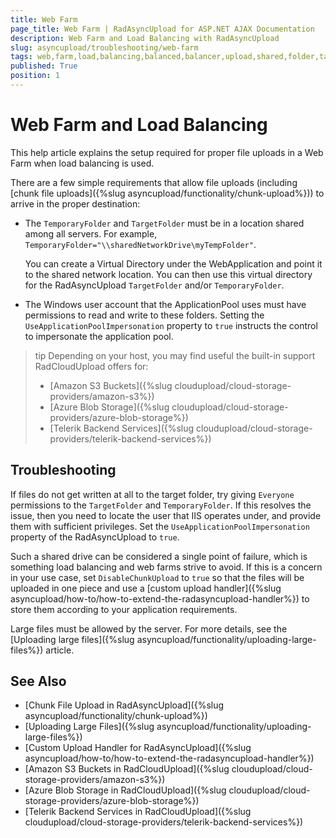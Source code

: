 ```yaml
---
title: Web Farm
page_title: Web Farm | RadAsyncUpload for ASP.NET AJAX Documentation
description: Web Farm and Load Balancing with RadAsyncUpload
slug: asyncupload/troubleshooting/web-farm
tags: web,farm,load,balancing,balanced,balancer,upload,shared,folder,target
published: True
position: 1
---
```


# Web Farm and Load Balancing

This help article explains the setup required for proper file uploads in a Web Farm when load balancing is used.

There are a few simple requirements that allow file uploads (including [chunk file uploads]({%slug asyncupload/functionality/chunk-upload%})) to arrive in the proper destination:

* The `TemporaryFolder` and `TargetFolder` must be in a location shared among all servers. For example, `TemporaryFolder="\\sharedNetworkDrive\myTempFolder"`.
	
	You can create a Virtual Directory under the WebApplication and point it to the shared network location. You can then use this virtual directory for the RadAsyncUpload `TargetFolder` and/or `TemporaryFolder`. 

* The Windows user account that the ApplicationPool uses must have permissions to read and write to these folders. Setting the `UseApplicationPoolImpersonation` property to `true` instructs the control to impersonate the application pool.

>tip Depending on your host, you may find useful the built-in support RadCloudUpload offers for:
>
> * [Amazon S3 Buckets]({%slug cloudupload/cloud-storage-providers/amazon-s3%})
> * [Azure Blob Storage]({%slug cloudupload/cloud-storage-providers/azure-blob-storage%})
> * [Telerik Backend Services]({%slug cloudupload/cloud-storage-providers/telerik-backend-services%})

## Troubleshooting

If files do not get written at all to the target folder, try giving `Everyone` permissions to the `TargetFolder` and `TemporaryFolder`. If this resolves the issue, then you need to locate the user that IIS operates under, and provide them with sufficient privileges. Set the `UseApplicationPoolImpersonation` property of the RadAsyncUpload to `true`.

Such a shared drive can be considered a single point of failure, which is something load balancing and web farms strive to avoid. If this is a concern in your use case, set `DisableChunkUpload` to `true` so that the files will be uploaded in one piece and use a [custom upload handler]({%slug asyncupload/how-to/how-to-extend-the-radasyncupload-handler%}) to store them according to your application requirements.

Large files must be allowed by the server. For more details, see the [Uploading large files]({%slug asyncupload/functionality/uploading-large-files%}) article.


## See Also

* [Chunk File Upload in RadAsyncUpload]({%slug asyncupload/functionality/chunk-upload%})
* [Uploading Large Files]({%slug asyncupload/functionality/uploading-large-files%})
* [Custom Upload Handler for RadAsyncUpload]({%slug asyncupload/how-to/how-to-extend-the-radasyncupload-handler%})
* [Amazon S3 Buckets in RadCloudUpload]({%slug cloudupload/cloud-storage-providers/amazon-s3%})
* [Azure Blob Storage in RadCloudUpload]({%slug cloudupload/cloud-storage-providers/azure-blob-storage%})
* [Telerik Backend Services in RadCloudUpload]({%slug cloudupload/cloud-storage-providers/telerik-backend-services%})
